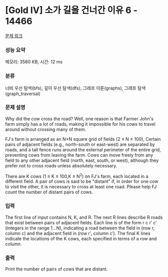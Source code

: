# [Gold IV] 소가 길을 건너간 이유 6 - 14466 

[문제 링크](https://www.acmicpc.net/problem/14466) 

### 성능 요약

메모리: 3580 KB, 시간: 12 ms

### 분류

너비 우선 탐색(bfs), 깊이 우선 탐색(dfs), 그래프 이론(graphs), 그래프 탐색(graph_traversal)

### 문제 설명

<p>Why did the cow cross the road? Well, one reason is that Farmer John's farm simply has a lot of roads, making it impossible for his cows to travel around without crossing many of them.</p>

<p>FJ's farm is arranged as an N×N square grid of fields (2 ≤ N ≤ 100), Certain pairs of adjacent fields (e.g., north-south or east-west) are separated by roads, and a tall fence runs around the external perimeter of the entire grid, preventing cows from leaving the farm. Cows can move freely from any field to any other adjacent field (north, east, south, or west), although they prefer not to cross roads unless absolutely necessary.</p>

<p>There are K cows (1 ≤ K ≤ 100,K ≤ N<sup>2</sup>) on FJ's farm, each located in a different field. A pair of cows is said to be "distant" if, in order for one cow to visit the other, it is necessary to cross at least one road. Please help FJ count the number of distant pairs of cows.</p>

### 입력 

 <p>The first line of input contains N, K, and R. The next R lines describe R roads that exist between pairs of adjacent fields. Each line is of the form r c r′ c′ (integers in the range 1…N), indicating a road between the field in (row r, column c) and the adjacent field in (row r′, column c′). The final K lines indicate the locations of the K cows, each specified in terms of a row and column.</p>

### 출력 

 <p>Print the number of pairs of cows that are distant.</p>

